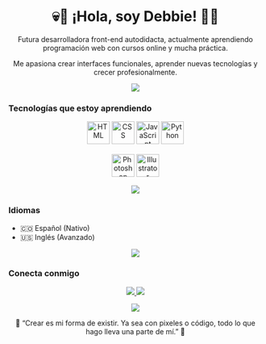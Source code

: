 <h1 align="center">
  💀🌸 ¡Hola, soy Debbie! 🌸💀
</h1>

<p align="center">
  Futura desarrolladora front-end autodidacta, actualmente aprendiendo programación web con cursos online y mucha práctica.
</p>

<p align="center">
  Me apasiona crear interfaces funcionales, aprender nuevas tecnologías y crecer profesionalmente.
</p>

<p align="center">
   <img src= "https://img1.picmix.com/output/stamp/normal/7/8/4/3/1593487_6b558.gif">
   </p>

### Tecnologías que estoy aprendiendo

<p align="center">
  <img src="https://cdn.jsdelivr.net/gh/devicons/devicon/icons/html5/html5-original.svg" width="45" title="HTML" />
  <img src="https://cdn.jsdelivr.net/gh/devicons/devicon/icons/css3/css3-original.svg" width="45" title="CSS" />
  <img src="https://cdn.jsdelivr.net/gh/devicons/devicon/icons/javascript/javascript-original.svg" width="45" title="JavaScript" />
  <img src="https://cdn.jsdelivr.net/gh/devicons/devicon/icons/python/python-original.svg" width="45" title="Python" />
  <br><br>
  <img src="https://cdn.jsdelivr.net/gh/devicons/devicon/icons/photoshop/photoshop-plain.svg" width="45" title="Photoshop" />
  <img src="https://cdn.jsdelivr.net/gh/devicons/devicon/icons/illustrator/illustrator-plain.svg" width="45" title="Illustrator" />
</p>

<p align="center">
   <img src= "https://img1.picmix.com/output/stamp/normal/7/8/4/3/1593487_6b558.gif">
   </p>

### Idiomas

- 🇨🇴 Español (Nativo)  
- 🇺🇸 Inglés (Avanzado)

<p align="center">
   <img src= "https://img1.picmix.com/output/stamp/normal/7/8/4/3/1593487_6b558.gif">
   </p>

### Conecta conmigo

<p align="center">
  <a href="https://www.linkedin.com/in/debacu97/" target="_blank">
    <img src="https://img.shields.io/badge/LinkedIn-%23fbb1d8?style=for-the-badge&logo=linkedin&logoColor=white" />
  </a>
  <a href="mailto:debbiear1997@gmail.com">
    <img src="https://img.shields.io/badge/Gmail-%23fbb1d8?style=for-the-badge&logo=gmail&logoColor=white" />
  </a>
</p>


<p align="center">
   <img src= "https://img1.picmix.com/output/stamp/normal/7/8/4/3/1593487_6b558.gif">
   </p>
   

<p align="center">
  🖤 “Crear es mi forma de existir. Ya sea con pixeles o código, todo lo que hago lleva una parte de mí.” 🖤
</p>
